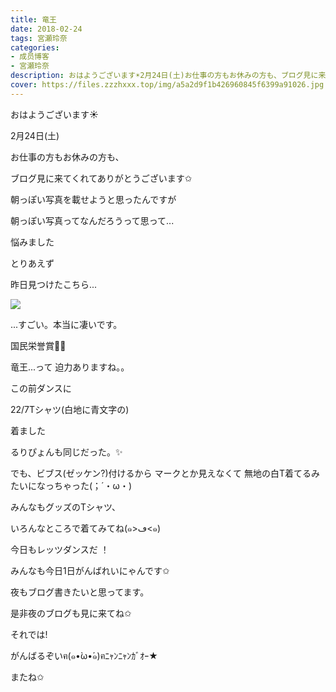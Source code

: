 ```yaml
---
title: 竜王
date: 2018-02-24
tags: 宮瀬玲奈
categories: 
- 成员博客
- 宮瀬玲奈
description: おはようございます☀2月24日(土)お仕事の方もお休みの方も、ブログ見に来てくれてありがとうございます✩朝っぽい写真を載せようと思ったんですが朝っぽい写真っ...
cover: https://files.zzzhxxx.top/img/a5a2d9f1b426960845f6399a91026.jpg 
---
```




おはようございます☀




2月24日(土)

お仕事の方もお休みの方も、

ブログ見に来てくれてありがとうございます✩









朝っぽい写真を載せようと思ったんですが


朝っぽい写真ってなんだろうって思って...


悩みました









とりあえず

昨日見つけたこちら...


![](https://files.zzzhxxx.top/img/a5a2d9f1b426960845f6399a91026.jpg)



...すごい。本当に凄いです。




国民栄誉賞🎉🎊




竜王...って
迫力ありますね。。














この前ダンスに


22/7Tシャツ(白地に青文字の)

着ました


るりぴょんも同じだった。✨





でも、ビブス(ゼッケン?)付けるから
マークとか見えなくて
無地の白T着てるみたいになっちゃった(；´・ω・)





みんなもグッズのTシャツ、

いろんなところで着てみてね(๑>ڡ<๑)











今日もレッツダンスだ ！


みんなも今日1日がんばれいにゃんです✩




夜もブログ書きたいと思ってます。

是非夜のブログも見に来てね✩







それでは!







がんばるぞいฅ(๑•̀ω•́๑)ฅﾆｬﾝﾆｬﾝｶﾞｵｰ★



またね✩


